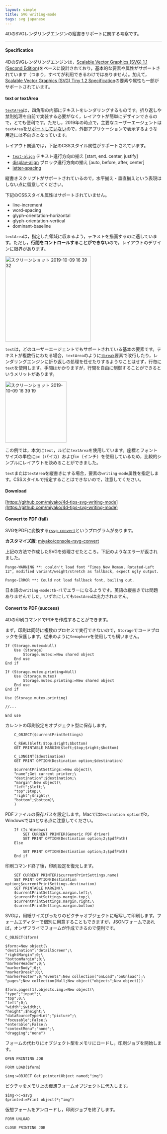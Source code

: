 ```yaml
---
layout: simple
title: SVG writing-mode
tags: svg japanese
---
```


4DのSVGレンダリングエンジンの縦書きサポートに関する考察です。

<!--more-->

---

#### Specification

4DのSVGレンダリングエンジンは，[Scalable Vector Graphics (SVG) 1.1 (Second Edition)](https://www.w3.org/TR/SVG11/)をベースに設計されており，基本的な要素や属性がサポートされています（つまり，すべてが利用できるわけではありません）。加えて，[Scalable Vector Graphics (SVG) Tiny 1.2 Specification](https://www.w3.org/TR/SVGTiny12/)の要素や属性も一部がサポートされています。

#### text or textArea

[``textArea``](https://www.w3.org/TR/SVGTiny12/text.html)は，四角形の内部にテキストをレンダリングするものです。折り返しや禁則処理を自前で実装する必要がなく，レイアウトが簡単にデザインできるので，とても便利です。ただし，2019年の時点で，主要なユーザーエージェントは``textArea``を[サポートしていない](https://caniuse.com/#search=svg)ので，外部アプリケーションで表示するような用途には不向きとなっています。

レイアウト関連では，下記のCSSスタイル属性がサポートされています。

* [``text-align``](https://www.w3.org/TR/SVGTiny12/text.html#TextAlignProperty) テキスト進行方向の揃え [start, end. center, justify]
* [display-align](https://www.w3.org/TR/SVGTiny12/text.html#DisplayAlignProperty) ブロック進行方向の揃え [auto, before, after, center]
* [letter-spacing](https://www.w3.org/TR/SVG11/text.html#LetterSpacingProperty)

縦書きスクリプトがサポートされているので，水平揃え・垂直揃えという表現はしない点に留意してください。

下記のCSSスタイル属性はサポートされていません。

* line-increment
* word-spacing
* glyph-orientation-horizontal
* glyph-orientation-vertical
* dominant-baseline

``textArea``は，指定した領域に収まるよう，テキストを描画するのに適しています。ただし，**行間をコントロールすることができない**ので，レイアウトのデザインに限界があります。

<img width="275" alt="スクリーンショット 2019-10-09 16 39 32" src="https://user-images.githubusercontent.com/1725068/66461160-63726e00-eab3-11e9-87d9-7a8650c647d6.png">

``text``は，どのユーザーエージェントでもサポートされている基本の要素です。テキストが複数行にわたる場合，``textArea``のように[``tbreak``](https://www.w3.org/TR/SVGTiny12/text.html#tbreakElement)要素で改行したり，レンダリングエンジンに折り返しの処理を任せたりするようなことはせず，行毎に``text``を使用します。手間はかかりますが，行間を自由に制御することができるというメリットがあります。

<img width="197" alt="スクリーンショット 2019-10-09 16 39 19" src="https://user-images.githubusercontent.com/1725068/66461150-5d7c8d00-eab3-11e9-83fc-0108b559945c.png">

この例では，本文に``text``，ルビに``textArea``を使用しています。座標とフォントサイズの単位に``pc``（パイカ）および``in``（インチ）を使用しているため，比較的シンプルにレイアウトを決めることができました。

``text``または``textArea``を縦書きにする場合，要素の``writing-mode``属性を指定します。CSSスタイルで指定することはできないので，注意してください。

#### Download

[https://github.com/miyako/4d-tips-svg-writing-mode](https://github.com/miyako/4d-tips-svg-writing-mode)

#### Convert to PDF (fail)

SVGをPDFに変換する[``rsvg-convert``](https://github.com/GNOME/librsvg)というプログラムがあります。

**カスタマイズ版**: [miyako/console-rsvg-convert](https://github.com/miyako/console-rsvg-convert)

上記の方法で作成したSVGを処理させたところ，下記のようなエラーが返されました。

```
Pango-WARNING **: couldn't load font "Times New Roman, Rotated-Left 12", modified variant/weight/stretch as fallback, expect ugly output.
```

```
Pango-ERROR **: Could not load fallback font, bailing out.
```

日本語の``writing-mode:tb-rl``でエラーになるようです。英語の縦書きでは問題ありませんでした。いずれにしても``textArea``は出力されません。

#### Convert to PDF (success)

4Dの印刷コマンドでPDFを作成することができます。

まず，印刷は同時に複数のプロセスで実行できないので，``Storage``でコードブロックを保護します。従来のように``Semaphore``を使用しても構いません。

```
If (Storage.mutex=Null)
	Use (Storage)
		Storage.mutex:=New shared object
	End use 
End if 

If (Storage.mutex.printing=Null)
	Use (Storage.mutex)
		Storage.mutex.printing:=New shared object
	End use 
End if 

Use (Storage.mutex.printing)

//...

End use 
```

カレントの印刷設定をオブジェクト型に保存します。

```
	C_OBJECT($currentPrintSettings)
	
	C_REAL($left;$top;$right;$bottom)
	GET PRINTABLE MARGIN($left;$top;$right;$bottom)
	
	C_LONGINT($destination)
	GET PRINT OPTION(Destination option;$destination)
	
	$currentPrintSettings:=New object(\
	"name";Get current printer;\
	"destination";$destination;\
	"margin";New object(\
	"left";$left;\
	"top";$top;\
	"right";$right;\
	"bottom";$bottom)\
	)
```

PDFファイルの保存パスを設定します。Macでは``Destination option``が``2``，Windowsでは``3``となる点に注意してください。

```
	If (Is Windows)
		SET CURRENT PRINTER(Generic PDF driver)
		SET PRINT OPTION(Destination option;2;$pdfPath)
	Else 
		
		SET PRINT OPTION(Destination option;3;$pdfPath)
	End if 
```

印刷コマンド終了後，印刷設定を復元します。

```
	SET CURRENT PRINTER($currentPrintSettings.name)
	SET PRINT OPTION(Destination option;$currentPrintSettings.destination)
	SET PRINTABLE MARGIN(\
	$currentPrintSettings.margin.left;\
	$currentPrintSettings.margin.top;\
	$currentPrintSettings.margin.right;\
	$currentPrintSettings.margin.bottom)
```

SVGは，用紙サイズぴったりのピクチャオブジェクトに転写して印刷します。フォームエディターで個別に用意することもできますが，JSONフォームであれば，オンザフライでフォームが作成できるので便利です。

```
C_OBJECT($form)

$form:=New object(\
"destination";"detailScreen";\
"rightMargin";0;\
"bottomMargin";0;\
"markerHeader";0;\
"markerBody";0;\
"markerBreak";0;\
"markerFooter";0;"events";New collection("onLoad";"onUnload");\
"pages";New collection(Null;New object("objects";New object)))

$form.pages[1].objects.img:=New object(\
"type";"input";\
"top";0;\
"left";0;\
"width";$width;\
"height";$height;\
"dataSourceTypeHint";"picture";\
"focusable";False;\
"enterable";False;\
"contextMenu";"none";\
"dragging";"none")
```

フォームの代わりにオブジェクト型をメモリにロードし，印刷ジョブを開始します。

```
OPEN PRINTING JOB

FORM LOAD($form)

$img:=OBJECT Get pointer(Object named;"img")
```

ピクチャをメモリ上の仮想フォームオブジェクトに代入します。

```
$img->:=$svg
$printed:=Print object(*;"img")
```

仮想フォームをアンロードし，印刷ジョブを終了します。

```
FORM UNLOAD

CLOSE PRINTING JOB
```
